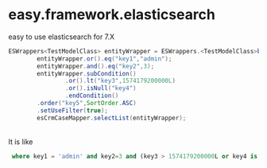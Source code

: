 # easy.framework.elasticsearch
easy to use elasticsearch for 7.X  

```java
ESWrappers<TestModelClass> entityWrapper = ESWrappers.<TestModelClass>build();
        entityWrapper.or().eq("key1","admin");
        entityWrapper.and().eq("key2",3);
        entityWrapper.subCondition()
                .or().lt("key3",1574179200000L)
                .or().isNull("key4")
                .endCondition()
        .order("key5",SortOrder.ASC)
        .setUseFilter(true);
        esCrmCaseMapper.selectList(entityWrapper);
```


​        
It is like

```sql
 where key1 = 'admin' and key2=3 and (key3 > 1574179200000L or key4 is null) order by key5 asc 
```

